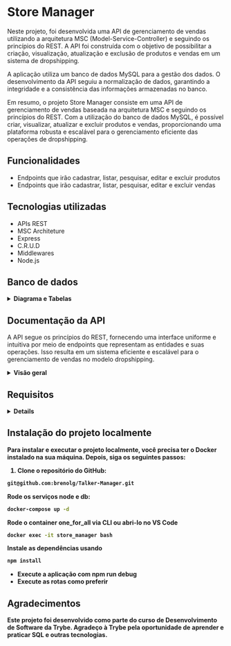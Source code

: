 # Store Manager

Neste projeto, foi desenvolvida uma API de gerenciamento de vendas utilizando a arquitetura MSC (Model-Service-Controller) e seguindo os princípios do REST. A API foi construída com o objetivo de possibilitar a criação, visualização, atualização e exclusão de produtos e vendas em um sistema de dropshipping.

A aplicação utiliza um banco de dados MySQL para a gestão dos dados. O desenvolvimento da API seguiu a normalização de dados, garantindo a integridade e a consistência das informações armazenadas no banco.

Em resumo, o projeto Store Manager consiste em uma API de gerenciamento de vendas baseada na arquitetura MSC e seguindo os princípios do REST. Com a utilização do banco de dados MySQL, é possível criar, visualizar, atualizar e excluir produtos e vendas, proporcionando uma plataforma robusta e escalável para o gerenciamento eficiente das operações de dropshipping.

## Funcionalidades

- Endpoints que irão cadastrar, listar, pesquisar, editar e excluir produtos
- Endpoints que irão cadastrar, listar, pesquisar, editar e excluir vendas

## Tecnologias utilizadas
- APIs REST
- MSC Architeture
- Express
- C.R.U.D
- Middlewares
- Node.js

## Banco de dados  
<details close>
    <summary><strong> Diagrama e Tabelas</strong></summary>
  - MySQL 

 #### Diagrama de Entidade-Relacionamento
<img>

#### Tabelas
  
 O banco terá três tabelas:

- A tabela `products`, com os atributos `id` e `name`;
- A tabela `sales`, com os atributos `id` e `date`;
- A tabela `sales_products`, com os atributos `sale_id`, `product_id` e `quantity`;
- O script de criação do banco de dados pode ser visto [aqui](migration.sql);
- O script que popula o banco de dados pode ser visto [aqui](seed.sql);
 </details>

## Documentação da API
A API segue os princípios do REST, fornecendo uma interface uniforme e intuitiva por meio de endpoints que representam as entidades e suas operações. Isso resulta em um sistema eficiente e escalável para o gerenciamento de vendas no modelo dropshipping.

<details close>
      <summary><strong> Visão geral</summary>

| Endpoint     | Método HTTP | Descrição               | 
| :----------- | :---------- | :---------------------- |
| [`/products`](#)   | GET        | Todos os produtos devem ser retornados|
| [`/products/:id`](#)| GET         | Apenas o produto com o id presente na URL deve ser retornado|
| [`/products`](#)     | POST         | Cria um produto
| [`/products/:id`](#) | PUT      | Atualizar um produto
| [`/products/:id`](#)   | DELETE       | Deleta um produto
| [`/sales`](#)   | GET        | Todos os produtos devem ser retornados|
| [`/sales`](#)| GET         | Apenas a venda com o id presente na URL deve ser retornada;|
| [`/sales`](#)     | POST         | Validar e cadastrar vendas
| [`/sales/:id`](#) | PUT      | Atualizar uma venda
| [`/sales/:id`](#)   | DELETE       | Deleta uma venda
 </details>

## Requisitos 
<details close>
1. Crie endpoints para listar produtos
2. Desenvolva testes que cubram no mínimo 5% das camadas da sua aplicação
3. Crie endpoint para cadastrar produtos
4. Crie validações para produtos
5. Desenvolva testes que cubram no mínimo 10% das camadas da sua aplicação
6. Crie endpoint para validar e cadastrar vendas
7. Desenvolva testes que cubram no mínimo 15% das camadas da sua aplicação
8. Crie endpoints para listar vendas
9. Desenvolva testes que cubram no mínimo 20% das camadas da sua aplicação
10. Crie endpoint para atualizar um produto
11. Desenvolva testes que cubram no mínimo 25% das camadas da sua aplicação
</details>
    
## Instalação do projeto localmente

Para instalar e executar o projeto localmente, você precisa ter o Docker instalado na sua máquina. Depois, siga os seguintes passos:

1. Clone o repositório do GitHub:

```bash
git@github.com:brenolg/Talker-Manager.git
```
Rode os serviços node e db:
```bash
docker-compose up -d
```
Rode o container one_for_all via CLI ou abri-lo no VS Code
```bash
docker exec -it store_manager bash
```
Instale as dependências usando
```bash
npm install
```
- Execute a aplicação com npm run debug
- Execute as rotas como preferir
    
## Agradecimentos
Este projeto foi desenvolvido como parte do curso de Desenvolvimento de Software da Trybe. Agradeço à Trybe pela oportunidade de aprender e praticar SQL e outras tecnologias.
